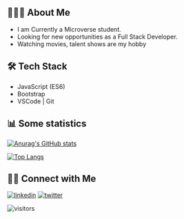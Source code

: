 ## 👨🏻‍💻 About Me

- I am Currently a Microverse student.
- Looking for new opportunities as a Full Stack Developer.
- Watching movies, talent shows are my hobby

## 🛠 Tech Stack

- JavaScript (ES6)
-  Bootstrap 
- VSCode | Git

## 📊 Some statistics

[![Anurag's GitHub stats](https://github-readme-stats.vercel.app/api?username=peterdgreat&show_icons=true)](https://github.com/anuraghazra/github-readme-stats)


[![Top Langs](https://github-readme-stats.vercel.app/api/top-langs/?username=peterdgreat)](https://githttps://linkedin.com/in/ajayi-peter-4391ab1b5hub.com/anuraghazra/github-readme-stats)



## 🤝🏻 Connect with Me

[![linkedin](https://img.shields.io/badge/LinkedIn-0077B5?style=for-the-badge&logo=linkedin&logoColor=white)](https://linkedin.com/in/ajayi-peter-4391ab1b5) [![twitter](https://img.shields.io/badge/Twitter-1DA1F2?style=for-the-badge&logo=twitter&logoColor=white)](https://twitter.com/dev_Peter_O)


![visitors](https://visitor-badge.glitch.me/badge?page_id=peterdgreat&left_color=gray&right_color=black)